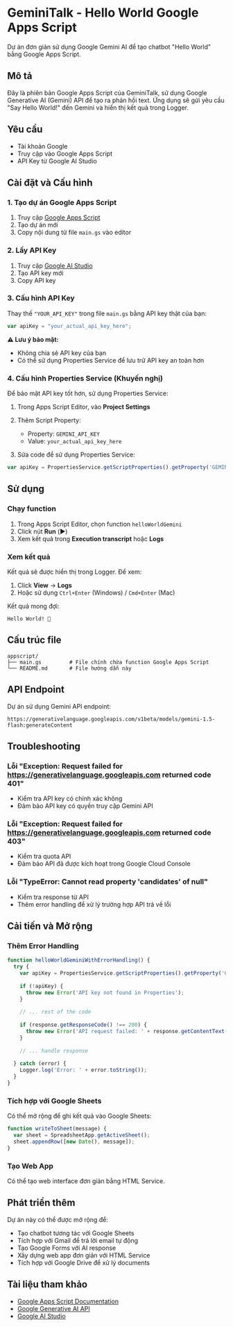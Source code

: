 # GeminiTalk - Hello World Google Apps Script

Dự án đơn giản sử dụng Google Gemini AI để tạo chatbot "Hello World" bằng Google Apps Script.

## Mô tả

Đây là phiên bản Google Apps Script của GeminiTalk, sử dụng Google Generative AI (Gemini) API để tạo ra phản hồi text. Ứng dụng sẽ gửi yêu cầu "Say Hello World!" đến Gemini và hiển thị kết quả trong Logger.

## Yêu cầu

- Tài khoản Google
- Truy cập vào Google Apps Script
- API Key từ Google AI Studio

## Cài đặt và Cấu hình

### 1. Tạo dự án Google Apps Script

1. Truy cập [Google Apps Script](https://script.google.com/)
2. Tạo dự án mới
3. Copy nội dung từ file `main.gs` vào editor

### 2. Lấy API Key

1. Truy cập [Google AI Studio](https://makersuite.google.com/app/apikey)
2. Tạo API key mới
3. Copy API key

### 3. Cấu hình API Key

Thay thế `"YOUR_API_KEY"` trong file `main.gs` bằng API key thật của bạn:

```javascript
var apiKey = "your_actual_api_key_here";
```

**⚠️ Lưu ý bảo mật:** 
- Không chia sẻ API key của bạn
- Có thể sử dụng Properties Service để lưu trữ API key an toàn hơn

### 4. Cấu hình Properties Service (Khuyến nghị)

Để bảo mật API key tốt hơn, sử dụng Properties Service:

1. Trong Apps Script Editor, vào **Project Settings**
2. Thêm Script Property:
   - Property: `GEMINI_API_KEY`
   - Value: `your_actual_api_key_here`

3. Sửa code để sử dụng Properties Service:
```javascript
var apiKey = PropertiesService.getScriptProperties().getProperty('GEMINI_API_KEY');
```

## Sử dụng

### Chạy function

1. Trong Apps Script Editor, chọn function `helloWorldGemini`
2. Click nút **Run** (▶️)
3. Xem kết quả trong **Execution transcript** hoặc **Logs**

### Xem kết quả

Kết quả sẽ được hiển thị trong Logger. Để xem:
1. Click **View** → **Logs** 
2. Hoặc sử dụng `Ctrl+Enter` (Windows) / `Cmd+Enter` (Mac)

Kết quả mong đợi:
```
Hello World! 👋
```

## Cấu trúc file

```
appscript/
├── main.gs         # File chính chứa function Google Apps Script
└── README.md       # File hướng dẫn này
```

## API Endpoint

Dự án sử dụng Gemini API endpoint:
```
https://generativelanguage.googleapis.com/v1beta/models/gemini-1.5-flash:generateContent
```

## Troubleshooting

### Lỗi "Exception: Request failed for https://generativelanguage.googleapis.com returned code 401"
- Kiểm tra API key có chính xác không
- Đảm bảo API key có quyền truy cập Gemini API

### Lỗi "Exception: Request failed for https://generativelanguage.googleapis.com returned code 403"
- Kiểm tra quota API
- Đảm bảo API đã được kích hoạt trong Google Cloud Console

### Lỗi "TypeError: Cannot read property 'candidates' of null"
- Kiểm tra response từ API
- Thêm error handling để xử lý trường hợp API trả về lỗi

## Cải tiến và Mở rộng

### Thêm Error Handling
```javascript
function helloWorldGeminiWithErrorHandling() {
  try {
    var apiKey = PropertiesService.getScriptProperties().getProperty('GEMINI_API_KEY');
    
    if (!apiKey) {
      throw new Error('API key not found in Properties');
    }
    
    // ... rest of the code
    
    if (response.getResponseCode() !== 200) {
      throw new Error('API request failed: ' + response.getContentText());
    }
    
    // ... handle response
    
  } catch (error) {
    Logger.log('Error: ' + error.toString());
  }
}
```

### Tích hợp với Google Sheets
Có thể mở rộng để ghi kết quả vào Google Sheets:
```javascript
function writeToSheet(message) {
  var sheet = SpreadsheetApp.getActiveSheet();
  sheet.appendRow([new Date(), message]);
}
```

### Tạo Web App
Có thể tạo web interface đơn giản bằng HTML Service.

## Phát triển thêm

Dự án này có thể được mở rộng để:
- Tạo chatbot tương tác với Google Sheets
- Tích hợp với Gmail để trả lời email tự động
- Tạo Google Forms với AI response
- Xây dựng web app đơn giản với HTML Service
- Tích hợp với Google Drive để xử lý documents

## Tài liệu tham khảo

- [Google Apps Script Documentation](https://developers.google.com/apps-script)
- [Google Generative AI API](https://ai.google.dev/docs)
- [Google AI Studio](https://makersuite.google.com/)